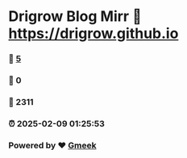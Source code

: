 # Drigrow Blog Mirr :link: https://drigrow.github.io 
### :page_facing_up: [5](https://drigrow.github.io/tag.html) 
### :speech_balloon: 0 
### :hibiscus: 2311 
### :alarm_clock: 2025-02-09 01:25:53 
### Powered by :heart: [Gmeek](https://github.com/Meekdai/Gmeek)
